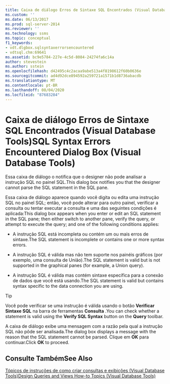 ```yaml
---
title: Caixa de diálogo Erros de Sintaxe SQL Encontrados (Visual Database Tools) | Microsoft Docs
ms.custom: ''
ms.date: 06/13/2017
ms.prod: sql-server-2014
ms.reviewer: ''
ms.technology: ssms
ms.topic: conceptual
f1_keywords:
- vdt.dlgbox.sqlsyntaxerrorsencountered
- vdtsql.chm:69641
ms.assetid: bc9e5784-227e-4c5d-8084-24274fa6c14a
author: stevestein
ms.author: sstein
ms.openlocfilehash: d42495c4c2acaa9abe513a4f8198612f60b0636e
ms.sourcegitcommit: ad4d92dce894592a259721a1571b1d8736abacdb
ms.translationtype: MT
ms.contentlocale: pt-BR
ms.lasthandoff: 08/04/2020
ms.locfileid: "87683284"
---
```

# <a name="sql-syntax-errors-encountered-dialog-box-visual-database-tools"></a><span data-ttu-id="0a0a5-102">Caixa de diálogo Erros de Sintaxe SQL Encontrados (Visual Database Tools)</span><span class="sxs-lookup"><span data-stu-id="0a0a5-102">SQL Syntax Errors Encountered Dialog Box (Visual Database Tools)</span></span>
  <span data-ttu-id="0a0a5-103">Essa caixa de diálogo o notifica que o designer não pode analisar a instrução SQL no painel SQL.</span><span class="sxs-lookup"><span data-stu-id="0a0a5-103">This dialog box notifies you that the designer cannot parse the SQL statement in the SQL pane.</span></span>  
  
 <span data-ttu-id="0a0a5-104">Essa caixa de diálogo aparece quando você digita ou edita uma instrução SQL no painel SQL; então, você pode alterar para outro painel, verificar a consulta ou tentar executar a consulta e uma das seguintes condições é aplicada:</span><span class="sxs-lookup"><span data-stu-id="0a0a5-104">This dialog box appears when you enter or edit an SQL statement in the SQL pane; then either switch to another pane, verify the query, or attempt to execute the query; and one of the following conditions applies:</span></span>  
  
-   <span data-ttu-id="0a0a5-105">A instrução SQL está incompleta ou contém um ou mais erros de sintaxe.</span><span class="sxs-lookup"><span data-stu-id="0a0a5-105">The SQL statement is incomplete or contains one or more syntax errors.</span></span>  
  
-   <span data-ttu-id="0a0a5-106">A instrução SQL é válida mas não tem suporte nos painéis gráficos (por exemplo, uma consulta de União).</span><span class="sxs-lookup"><span data-stu-id="0a0a5-106">The SQL statement is valid but is not supported in the graphical panes (for example, a Union query).</span></span>  
  
-   <span data-ttu-id="0a0a5-107">A instrução SQL é válida mas contém sintaxe específica para a conexão de dados que você está usando.</span><span class="sxs-lookup"><span data-stu-id="0a0a5-107">The SQL statement is valid but contains syntax specific to the data connection you are using.</span></span>  
  
> [!TIP]  
>  <span data-ttu-id="0a0a5-108">Você pode verificar se uma instrução é válida usando o botão **Verificar Sintaxe SQL** na barra de ferramentas **Consulta** .</span><span class="sxs-lookup"><span data-stu-id="0a0a5-108">You can check whether a statement is valid using the **Verify SQL Syntax** button on the **Query** toolbar.</span></span>  
  
 <span data-ttu-id="0a0a5-109">A caixa de diálogo exibe uma mensagem com a razão pela qual a instrução SQL não pôde ser analisada.</span><span class="sxs-lookup"><span data-stu-id="0a0a5-109">The dialog box displays a message with the reason that the SQL statement cannot be parsed.</span></span> <span data-ttu-id="0a0a5-110">Clique em **OK** para continuar.</span><span class="sxs-lookup"><span data-stu-id="0a0a5-110">Click **OK** to proceed.</span></span>  
  
## <a name="see-also"></a><span data-ttu-id="0a0a5-111">Consulte Também</span><span class="sxs-lookup"><span data-stu-id="0a0a5-111">See Also</span></span>  
 [<span data-ttu-id="0a0a5-112">Tópicos de instruções de como criar consultas e exibições &#40;Visual Database Tools&#41;</span><span class="sxs-lookup"><span data-stu-id="0a0a5-112">Design Queries and Views How-to Topics &#40;Visual Database Tools&#41;</span></span>](visual-database-tools.md)  
  
  
